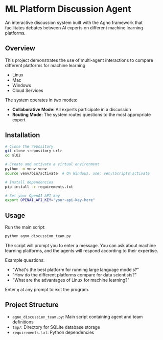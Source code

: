# ML Platform Discussion Agent

An interactive discussion system built with the Agno framework that facilitates debates between AI experts on different machine learning platforms.

## Overview

This project demonstrates the use of multi-agent interactions to compare different platforms for machine learning:

- Linux
- Mac
- Windows
- Cloud Services

The system operates in two modes:
- **Collaborative Mode**: All experts participate in a discussion
- **Routing Mode**: The system routes questions to the most appropriate expert

## Installation

```bash
# Clone the repository
git clone <repository-url>
cd ml02

# Create and activate a virtual environment
python -m venv venv
source venv/bin/activate  # On Windows, use: venv\Scripts\activate

# Install dependencies
pip install -r requirements.txt

# Set your OpenAI API key
export OPENAI_API_KEY="your-api-key-here"
```

## Usage

Run the main script:

```bash
python agno_discussion_team.py
```

The script will prompt you to enter a message. You can ask about machine learning platforms, and the agents will respond according to their expertise.

Example questions:
- "What's the best platform for running large language models?"
- "How do the different platforms compare for data scientists?"
- "What are the advantages of Linux for machine learning?"

Enter `q` at any prompt to exit the program.

## Project Structure

- `agno_discussion_team.py`: Main script containing agent and team definitions
- `tmp/`: Directory for SQLite database storage
- `requirements.txt`: Python dependencies